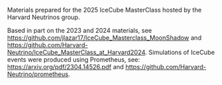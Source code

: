 Materials prepared for the 2025 IceCube MasterClass hosted by the Harvard Neutrinos group.

Based in part on the 2023 and 2024  materials, see https://github.com/jlazar17/IceCube_Masterclass_MoonShadow and https://github.com/Harvard-Neutrino/IceCube_MasterClass_at_Harvard2024.
Simulations of IceCube events were produced using Prometheus, see: https://arxiv.org/pdf/2304.14526.pdf and https://github.com/Harvard-Neutrino/prometheus.
